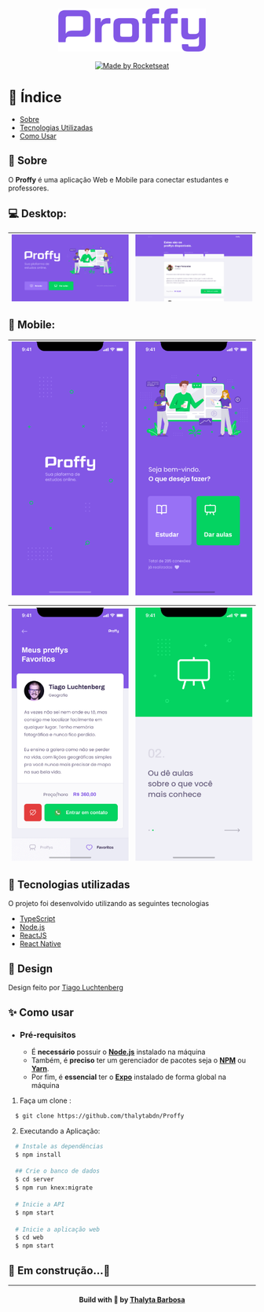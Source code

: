 <h3 align="center">
    <img alt="Logo" title="#logo" width="300px" src="results/logo.png">
    <br>
</h3>

<p align="center">
  <a href="https://rocketseat.com.br">
    <img alt="Made by Rocketseat" src="https://img.shields.io/badge/made%20by-Rocketseat-%237519C1">
  </a>
</p>

# 📑 Índice

- [Sobre](#sobre)
- [Tecnologias Utilizadas](#tecnologias-utilizadas)
- [Como Usar](#como-usar)

<a id="sobre"></a>

## 📝 Sobre

O <strong>Proffy</strong> é uma aplicação Web e Mobile para conectar estudantes e professores.

## 💻 Desktop:

| <img src="results/web-landing.png" width=700 /> | <img src="results/web-list.png" width=700 /> |
| ------------------------------------------------ | ----------------------------------------------- |

## 📱 Mobile:


| <img src="results/mobile-splash.png" width=700 /> | <img src="results/mobile-home.png" width=700 /> |
| ------------------------------------------------ | ----------------------------------------------- |

| <img src="results/mobile-favoritos.png" width=700 /> | <img src="results/mobile-onboarding.png" width=700 /> |
| ------------------------------------------------ | ----------------------------------------------- |

<a id="tecnologias-utilizadas"></a>

## 🚀 Tecnologias utilizadas

O projeto foi desenvolvido utilizando as seguintes tecnologias

- [TypeScript](https://www.typescriptlang.org/)
- [Node.js](https://nodejs.org/en/)
- [ReactJS](https://reactjs.org/)
- [React Native](https://reactnative.dev/)

## 🎨 Design

Design feito por [Tiago Luchtenberg](https://www.instagram.com/tiagoluchtenberg/)

<a id="como-usar"></a>

## ✨ Como usar

- ### **Pré-requisitos**

  - É **necessário** possuir o **[Node.js](https://nodejs.org/en/)** instalado na máquina
  - Também, é **preciso** ter um gerenciador de pacotes seja o **[NPM](https://www.npmjs.com/)** ou **[Yarn](https://yarnpkg.com/)**.
  - Por fim, é **essencial** ter o **[Expo](https://expo.io/)** instalado de forma global na máquina

1. Faça um clone :

```sh
  $ git clone https://github.com/thalytabdn/Proffy
```

2. Executando a Aplicação:

```sh
  # Instale as dependências
  $ npm install

  ## Crie o banco de dados
  $ cd server
  $ npm run knex:migrate

  # Inicie a API
  $ npm start

  # Inicie a aplicação web
  $ cd web
  $ npm start
 ```

 ## 🚧 Em construção...🚧

  ---
  <h4 align="center">
    Build with 💓 by <a href="https://www.linkedin.com/in/thalytabdn/" target="_blank">Thalyta Barbosa</a>
</h4>